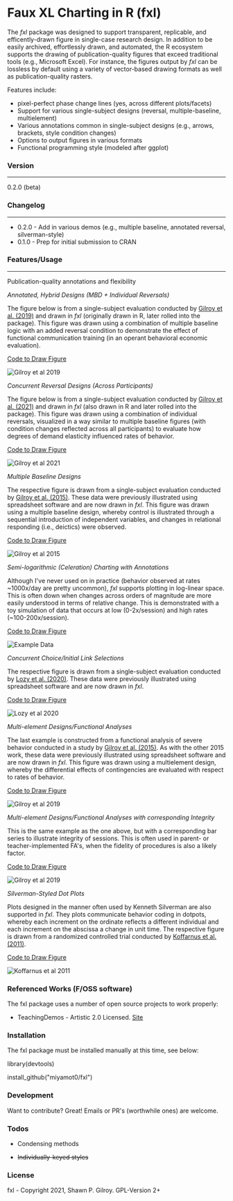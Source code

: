 
# Faux XL Charting in R (fxl)

The _fxl_ package was designed to support transparent, replicable, and efficently-drawn figure in single-case research design. In addition to be easily archived, effortlessly drawn, and automated, the R ecosystem supports the drawing of publication-quality figures that exceed traditional tools (e.g., Microsoft Excel). For instance, the figures output by _fxl_ can be lossless by default using a variety of vector-based drawing formats as well as publication-quality rasters.

Features include:
 - pixel-perfect phase change lines (yes, across different plots/facets)
 - Support for various single-subject designs (reversal, multiple-baseline, multielement)
 - Various annotations common in single-subject designs (e.g., arrows, brackets, style condition changes)
 - Options to output figures in various formats
 - Functional programming style (modeled after ggplot)

### Version

------

0.2.0 (beta)

### Changelog

------

* 0.2.0 - Add in various demos (e.g., multiple baseline, annotated reversal, silverman-style)
* 0.1.0 - Prep for initial submission to CRAN

### Features/Usage

------

Publication-quality annotations and flexibility

*Annotated, Hybrid Designs (MBD + Individual Reversals)*

The figure below is from a single-subject evaluation conducted by [Gilroy et al. (2019)](https://doi.org/10.1080/17518423.2019.1646342) and drawn in *fxl* (originally drawn in R, later rolled into the package). This figure was drawn using a combination of multiple baseline logic with an added reversal condition to demonstrate the effect of functional communication training (in an operant behavioral economic evaluation).

[Code to Draw Figure](https://github.com/miyamot0/fxl/blob/main/demo/annotatedplot.R)

![Gilroy et al 2019](https://github.com/miyamot0/fxl/blob/main/man/figures/annotatedfigure2.svg?raw=true)

*Concurrent Reversal Designs (Across Participants)*

The figure below is from a single-subject evaluation conducted by [Gilroy et al. (2021)](https://doi.org/10.1002/jaba.826) and drawn in *fxl* (also drawn in R and later rolled into the package). This figure was drawn using a combination of individual reversals, visualized in a way similar to multiple baseline figures (with condition changes reflected across all participants) to evaluate how degrees of demand elasticity influenced rates of behavior.

[Code to Draw Figure](https://github.com/miyamot0/fxl/blob/main/demo/concurrentplot.R)

![Gilroy et al 2021](https://github.com/miyamot0/fxl/blob/main/man/figures/concurrentfigure.svg?raw=true)

*Multiple Baseline Designs*

The respective figure is drawn from a single-subject evaluation conducted by [Gilroy et al. (2015)](https://doi.org/10.1016/j.rasd.2015.04.004). These data were previously illustrated using spreadsheet software and are now drawn in *fxl*. This figure was drawn using a multiple baseline design, whereby control is illustrated through a sequential introduction of independent variables, and changes in relational responding (i.e., deictics) were observed. 

[Code to Draw Figure](https://github.com/miyamot0/fxl/blob/main/demo/multiplebaselineplot.R)

![Gilroy et al 2015](https://github.com/miyamot0/fxl/blob/main/man/figures/multiplebaselinefigure.svg?raw=true)

*Semi-logarithmic (Celeration) Charting with Annotations*

Although I've never used on in practice (behavior observed at rates ~1000x/day are pretty uncommon), _fxl_ supports plotting in log-linear space. This is often down when changes across orders of magnitude are more easily understood in terms of relative change. This is demonstrated with a toy simulation of data that occurs at low (0-2x/session) and high rates (~100-200x/session).

[Code to Draw Figure](https://github.com/miyamot0/fxl/blob/main/demo/semilogplot.R)

![Example Data](https://github.com/miyamot0/fxl/blob/main/man/figures/semilogfigure.svg?raw=true)

*Concurrent Choice/Initial Link Selections*

The respective figure is drawn from a single-subject evaluation conducted by [Lozy et al. (2020)](https://doi.org/10.1002/jaba.677). These data were previously illustrated using spreadsheet software and are now drawn in *fxl*.

[Code to Draw Figure](https://github.com/miyamot0/fxl/blob/main/demo/cumulativeplot.R)

![Lozy et al 2020](https://github.com/miyamot0/fxl/blob/main/man/figures/cumulativefigure.svg?raw=true)

*Multi-element Designs/Functional Analyses*

The last example is constructed from a functional analysis of severe behavior conducted in a study by [Gilroy et al. (2015)](https://doi.org/10.1016/j.rasd.2015.04.004). As with the other 2015 work, these data were previously illustrated using spreadsheet software and are now drawn in *fxl*. This figure was drawn using a multielement design, whereby the differential effects of contingencies are evaluated with respect to rates of behavior. 

[Code to Draw Figure](https://github.com/miyamot0/fxl/blob/main/demo/faplot.R)

![Gilroy et al 2019](https://github.com/miyamot0/fxl/blob/main/man/figures/fafigure.svg?raw=true)

*Multi-element Designs/Functional Analyses with corresponding Integrity*

This is the same example as the one above, but with a corresponding bar series to illustrate integrity of sessions. This is often used in parent- or teacher-implemented FA's, when the fidelity of procedures is also a likely factor.

[Code to Draw Figure](https://github.com/miyamot0/fxl/blob/main/demo/faplotintegrity.R)

![Gilroy et al 2019](https://github.com/miyamot0/fxl/blob/main/man/figures/fafigureintegrity.svg?raw=true)

*Silverman-Styled Dot Plots*

Plots designed in the manner often used by Kenneth Silverman are also supported in *fxl*. They plots communicate behavior coding in dotpots, whereby each increment on the ordinate reflects a different individual and each increment on the abscissa a change in unit time. The respective figure is drawn from a randomized controlled trial conducted by [Koffarnus et al. (2011)](https://doi.org/10.1093/alcalc/agr057).

[Code to Draw Figure](https://github.com/miyamot0/fxl/blob/main/demo/silvermanplot.R)

![Koffarnus et al 2011](https://github.com/miyamot0/fxl/blob/main/man/figures/silvermanplot.svg?raw=true)

### Referenced Works (F/OSS software)

The fxl package uses a number of open source projects to work properly:

* TeachingDemos - Artistic 2.0 Licensed. [Site](https://cran.r-project.org/web/packages/TeachingDemos/index.html)

### Installation

The fxl package must be installed manually at this time, see below: 

library(devtools)

install_github("miyamot0/fxl")

### Development

Want to contribute? Great! Emails or PR's (worthwhile ones) are welcome.

### Todos

* Condensing methods

* ~~Individually-keyed styles~~

### License

fxl - Copyright 2021, Shawn P. Gilroy. GPL-Version 2+
